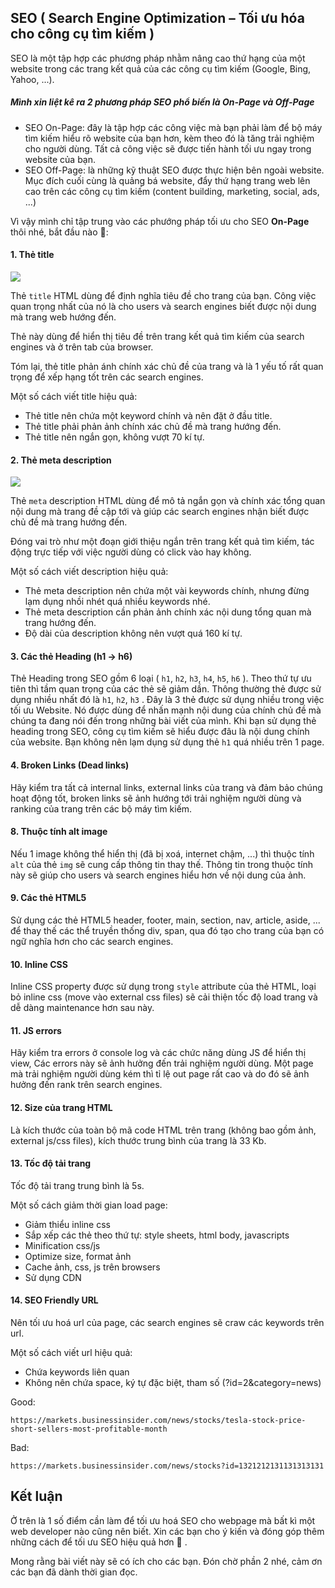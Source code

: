 ## SEO ( Search Engine Optimization – Tối ưu hóa cho công cụ tìm kiếm )
SEO là một tập hợp các phương pháp nhằm nâng cao thứ hạng của một website trong các trang kết quả của các công cụ tìm kiếm 
(Google, Bing, Yahoo, ...).

##### Mình xin liệt kê ra 2 phương pháp SEO phổ biến là On-Page và Off-Page

* SEO On-Page: đây là tập hợp các công việc mà bạn phải làm để bộ máy tìm kiếm hiểu rõ website của bạn hơn, kèm theo đó là tăng trải nghiệm cho người dùng. Tất cả công việc sẽ được tiến hành tối ưu ngay trong website của bạn.
* SEO Off-Page: là những kỹ thuật SEO được thực hiện bên ngoài website. Mục đích cuối cùng là quảng bá website, đẩy thứ hạng trang web lên cao trên các công cụ tìm kiếm (content building, marketing, social, ads, ...)

Vì vậy mình chỉ tập trung vào các phướng pháp tối ưu cho SEO **On-Page** thôi nhé, bắt đầu nào :clap::
#### 1. Thẻ title
![](https://images.viblo.asia/169f1940-9a04-4b3c-aea1-d5d7b4ee0ff5.png)

Thẻ `title` HTML dùng để định nghĩa tiêu đề cho trang của bạn. Công việc quan trọng nhất của nó là cho users và search engines biết được nội dung mà trang web hướng đến.

Thẻ này dùng để hiển thị tiêu đề trên trang kết quả tìm kiếm của search engines và ở trên tab của browser.

Tóm lại, thẻ title phản ánh chính xác chủ đề của trang và là 1 yếu tố rất quan trọng để xếp hạng tốt trên các search engines.

Một số cách viết title hiệu quả:
* Thẻ title nên chứa một keyword chính và nên đặt ở đầu title.
* Thẻ title phải phản ảnh chính xác chủ đề mà trang hướng đến.
* Thẻ title nên ngắn gọn, không vượt  70 kí tự.


#### 2. Thẻ meta description
![](https://images.viblo.asia/b75bbfa1-0318-4b4a-8ca3-aa1229725912.png)

Thẻ `meta` description HTML dùng để mô tả ngắn gọn và chính xác tổng quan nội dung mà trang đề cập tới và giúp các search engines nhận biết được chủ đề mà trang hướng đến.

Đóng vai trò như một đoạn giới thiệu ngắn trên trang kết quả tìm kiếm, tác động trực tiếp với việc người dùng có click vào hay không.

Một số cách viết description hiệu quả:
* Thẻ meta description nên chứa một vài keywords chính, nhưng đừng lạm dụng nhồi nhét quá nhiều keywords nhé.
* Thẻ meta description cần phản ảnh chính xác nội dung tổng quan mà trang hướng đến.
* Độ dài của description không nên vượt quá 160 kí tự.

#### 3. Các thẻ Heading (h1 -> h6)
Thẻ Heading trong SEO gồm 6 loại ( `h1`, `h2`, `h3`, `h4`, `h5`, `h6` ). Theo thứ tự ưu tiên thì tầm quan trọng của các thẻ sẽ giảm dần. Thông thường thẻ được sử dụng nhiều nhất đó là `h1`, `h2`, `h3` . Đây là 3 thẻ được sử dụng nhiều trong việc tối ưu Website. Nó được dùng để nhấn mạnh nội dung của chính chủ đề mà chúng ta đang nói đến trong những bài viết của mình.
Khi bạn sử dụng thẻ heading trong SEO, công cụ tìm kiếm sẽ hiểu được đâu là nội dung chính của website. Bạn không nên lạm dụng sử dụng thẻ `h1` quá nhiều trên 1 page.

#### 4. Broken Links (Dead links)
Hãy kiểm tra tất cả internal links, external links của trang và đảm bảo chúng hoạt động tốt, broken links sẽ ảnh hướng tới trải nghiệm người dùng và ranking của trang trên các bộ máy tìm kiếm.

#### 8. Thuộc tính alt image
Nếu 1 image không thể hiển thị (đã bị xoá, internet chậm, ...) thì thuộc tính `alt` của thẻ `img` sẽ cung cấp thông tin thay thế. Thông tin trong thuộc tính này sẽ giúp cho users và search engines hiểu hơn về nội dung của ảnh.

#### 9. Các thẻ HTML5
Sử dụng các thẻ HTML5 header, footer, main, section, nav, article, aside, ... để thay thế các thể truyền thống div, span, qua đó tạo cho trang của bạn có ngữ nghĩa hơn cho các search engines.

#### 10. Inline CSS
Inline CSS property được sử dụng trong `style` attribute của thẻ HTML, loại bỏ inline css (move vào external css files) sẽ cải thiện tốc độ load trang và dễ dàng maintenance hơn sau này.

#### 11. JS errors
Hãy kiểm tra errors ở console log và các chức năng dùng JS để hiển thị view, Các errors này sẽ ảnh hưởng đến trải nghiệm người dùng. Một page mà trải nghiệm người dùng kém thì tỉ lệ out page rất cao và do đó sẽ ảnh hưởng đến rank trên search engines.

#### 12. Size của trang HTML
Là kích thước của toàn bộ mã code HTML trên trang (không bao gồm ảnh, external js/css files), kích thước trung bình của trang là 33 Kb.

#### 13. Tốc độ tải trang
Tốc độ tải trang trung bình là 5s.

Một số cách giảm thời gian load page:
+ Giảm thiểu inline css
+ Sắp xếp các thẻ theo thứ tự: style sheets, html body, javascripts
+ Minification css/js
+ Optimize size, format ảnh
+ Cache ảnh, css, js trên browsers
+ Sử dụng CDN

#### 14. SEO Friendly URL
Nên tối ưu hoá url của page, các search engines sẽ craw các keywords trên url.

Một số cách viết url hiệu quả:
+ Chứa keywords liên quan
+ Không nên chứa space, ký tự đặc biệt, tham số (?id=2&category=news)

Good:
```
https://markets.businessinsider.com/news/stocks/tesla-stock-price-short-sellers-most-profitable-month
```
Bad:
```
https://markets.businessinsider.com/news/stocks?id=1321212131131313131
```

## Kết luận
Ở trên là 1 số điểm cần làm để tối ưu hoá SEO cho webpage mà bất kì một web developer nào cũng nên biết. Xin các bạn cho ý kiến và đóng góp thêm những cách để tối ưu SEO hiệu quả hơn :pray: .

Mong rằng bài viết này sẽ có ích cho các bạn. 
Đón chờ phần 2 nhé, cảm ơn các bạn đã dành thời gian đọc.